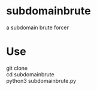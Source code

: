 # subdomainbrute
a subdomain brute forcer

# Use

git clone<br>
cd subdomainbrute<br>
python3 subdomainbrute.py<br>
